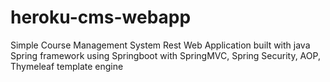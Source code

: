 # heroku-cms-webapp
Simple Course Management System Rest Web Application built with java Spring framework using Springboot with SpringMVC, Spring Security, AOP, Thymeleaf template engine 
